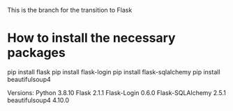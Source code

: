 This is the branch for the transition to Flask

# How to install the necessary packages
pip install flask
pip install flask-login
pip install flask-sqlalchemy
pip install beautifulsoup4

Versions:
Python                 3.8.10
Flask                  2.1.1
Flask-Login            0.6.0
Flask-SQLAlchemy       2.5.1
beautifulsoup4         4.10.0
